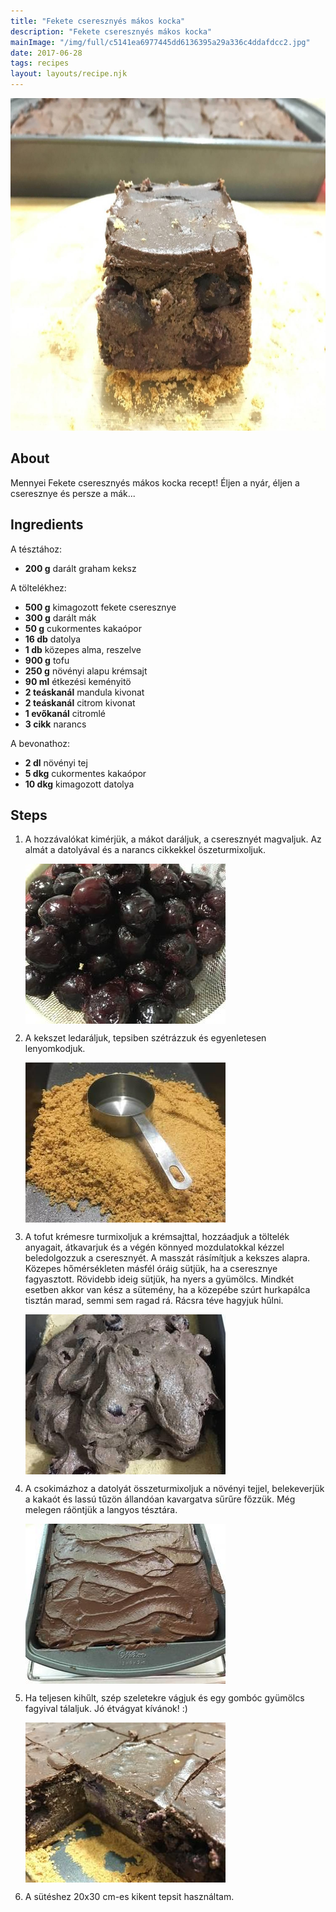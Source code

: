 ```yaml
---
title: "Fekete cseresznyés mákos kocka"
description: "Fekete cseresznyés mákos kocka"
mainImage: "/img/full/c5141ea6977445dd6136395a29a336c4ddafdcc2.jpg"
date: 2017-06-28
tags: recipes
layout: layouts/recipe.njk
---
```

                        
<p align="center"><a href="https://cookpad.com/hu/receptek/2887450-fekete-cseresznyes-makos-kocka" rel="Recipe source page"><img width="751" height="532" src="/img/full/c5141ea6977445dd6136395a29a336c4ddafdcc2.jpg"/></a></p>

## About
Mennyei Fekete cseresznyés mákos kocka recept! Éljen a nyár, éljen a cseresznye és persze a mák...

>  

## Ingredients

A tésztához:
* **200 g** darált graham keksz

A töltelékhez:
* **500 g** kimagozott fekete cseresznye
* **300 g** darált mák
* **50 g** cukormentes kakaópor
* **16 db** datolya
* **1 db** közepes alma, reszelve
* **900 g** tofu
* **250 g** növényi alapu krémsajt
* **90 ml** étkezési keményitö
* **2 teáskanál** mandula kivonat
* **2 teáskanál** citrom kivonat
* **1 evőkanál** citromlé
* **3 cikk** narancs

A bevonathoz:
* **2 dl** növényi tej
* **5 dkg** cukormentes kakaópor
* **10 dkg** kimagozott datolya

## Steps

1. A hozzávalókat kimérjük, a mákot daráljuk, a cseresznyét magvaljuk. Az almát a datolyával és a narancs cikkekkel öszeturmixoljuk.
 
    <p><img width="320" height="256" align="left" src="/img/full/eae8dcce1a7f5326ba38debc93b227fc153ce904.jpg"/></p><div style="clear: both"/>

2. A kekszet ledaráljuk, tepsiben szétrázzuk és egyenletesen lenyomkodjuk.
 
    <p><img width="320" height="256" align="left" src="/img/full/d7dcf0b5ba435d3854ee26dae68a94da98b94076.jpg"/></p><div style="clear: both"/>

3. A tofut krémesre turmixoljuk a krémsajttal, hozzáadjuk a töltelék anyagait, átkavarjuk és a végén könnyed mozdulatokkal kézzel beledolgozzuk a cseresznyét. A masszát rásímítjuk a kekszes alapra. Közepes hőmérsékleten másfél óráig sütjük, ha a cseresznye fagyasztott. Rövidebb ideig sütjük, ha nyers a gyümölcs. Mindkét esetben akkor van kész a sütemény, ha a közepébe szúrt hurkapálca tisztán marad, semmi sem ragad rá. Rácsra téve hagyjuk hűlni.
 
    <p><img width="320" height="256" align="left" src="/img/full/713e2cf34881d54df35c512fe31114de3ec5eeac.jpg"/></p><div style="clear: both"/>

4. A csokimázhoz a datolyát összeturmixoljuk a növényi tejjel, belekeverjük a kakaót és lassú tűzön állandóan kavargatva sűrűre főzzük. Még melegen ráöntjük a langyos tésztára.
 
    <p><img width="320" height="256" align="left" src="/img/full/b2153e2855adab6e7daf83366e6f8f8e38960777.jpg"/></p><div style="clear: both"/>

5. Ha teljesen kihűlt, szép szeletekre vágjuk és egy gombóc gyümölcs fagyival tálaljuk. Jó étvágyat kívánok! :)
 
    <p><img width="320" height="256" align="left" src="/img/full/a12e732ab2e27fde4e7e038dce2808936f839d8e.jpg"/></p><div style="clear: both"/>

6. A sütéshez 20x30 cm-es kikent tepsit használtam.
 
    <div style="clear: both"/>

